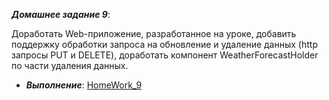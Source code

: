***Домашнее задание 9***:

Доработать Web-приложение, разработанное на уроке, добавить поддержку обработки запроса на обновление и удаление данных (http запросы PUT и DELETE), доработать компонент WeatherForecastHolder по части удаления данных.

 
    
 * ***Выполнение***: [HomeWork_9](https://github.com/STGorbunovDA/SoftwareArchitecture/tree/main/HomeWork_9/MyFirstWebApplication\MyFirstWebApplication)